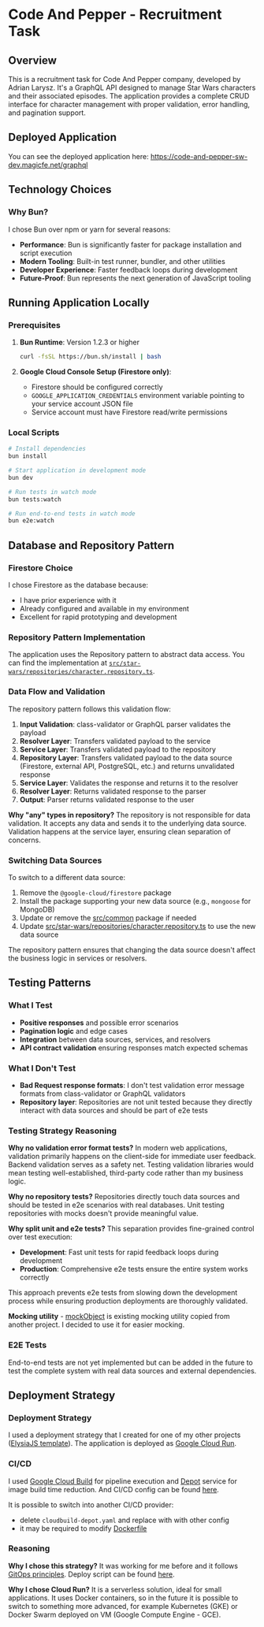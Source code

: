 # Code And Pepper - Recruitment Task

## Overview

This is a recruitment task for Code And Pepper company, developed by Adrian Larysz. It's a GraphQL API designed to manage Star Wars characters and their associated episodes. The application provides a complete CRUD interface for character management with proper validation, error handling, and pagination support.

## Deployed Application

You can see the deployed application here: https://code-and-pepper-sw-dev.magicfe.net/graphql

## Technology Choices

### Why Bun?

I chose Bun over npm or yarn for several reasons:

- **Performance**: Bun is significantly faster for package installation and script execution
- **Modern Tooling**: Built-in test runner, bundler, and other utilities
- **Developer Experience**: Faster feedback loops during development
- **Future-Proof**: Bun represents the next generation of JavaScript tooling

## Running Application Locally

### Prerequisites

1. **Bun Runtime**: Version 1.2.3 or higher

    ```bash
    curl -fsSL https://bun.sh/install | bash
    ```

2. **Google Cloud Console Setup (Firestore only)**:
    - Firestore should be configured correctly
    - `GOOGLE_APPLICATION_CREDENTIALS` environment variable pointing to your service account JSON file
    - Service account must have Firestore read/write permissions

### Local Scripts

```bash
# Install dependencies
bun install

# Start application in development mode
bun dev

# Run tests in watch mode
bun tests:watch

# Run end-to-end tests in watch mode
bun e2e:watch
```

## Database and Repository Pattern

### Firestore Choice

I chose Firestore as the database because:

- I have prior experience with it
- Already configured and available in my environment
- Excellent for rapid prototyping and development

### Repository Pattern Implementation

The application uses the Repository pattern to abstract data access. You can find the implementation at [`src/star-wars/repositories/character.repository.ts`](src/star-wars/repositories/character.repository.ts).

### Data Flow and Validation

The repository pattern follows this validation flow:

1. **Input Validation**: class-validator or GraphQL parser validates the payload
2. **Resolver Layer**: Transfers validated payload to the service
3. **Service Layer**: Transfers validated payload to the repository
4. **Repository Layer**: Transfers validated payload to the data source (Firestore, external API, PostgreSQL, etc.) and returns unvalidated response
5. **Service Layer**: Validates the response and returns it to the resolver
6. **Resolver Layer**: Returns validated response to the parser
7. **Output**: Parser returns validated response to the user

**Why "any" types in repository?** The repository is not responsible for data validation. It accepts any data and sends it to the underlying data source. Validation happens at the service layer, ensuring clean separation of concerns.

### Switching Data Sources

To switch to a different data source:

1. Remove the `@google-cloud/firestore` package
2. Install the package supporting your new data source (e.g., `mongoose` for MongoDB)
3. Update or remove the [src/common](src/common) package if needed
4. Update [src/star-wars/repositories/character.repository.ts](src/star-wars/repositories/character.repository.ts) to use the new data source

The repository pattern ensures that changing the data source doesn't affect the business logic in services or resolvers.

## Testing Patterns

### What I Test

- **Positive responses** and possible error scenarios
- **Pagination logic** and edge cases
- **Integration** between data sources, services, and resolvers
- **API contract validation** ensuring responses match expected schemas

### What I Don't Test

- **Bad Request response formats**: I don't test validation error message formats from class-validator or GraphQL validators
- **Repository layer**: Repositories are not unit tested because they directly interact with data sources and should be part of e2e tests

### Testing Strategy Reasoning

**Why no validation error format tests?** In modern web applications, validation primarily happens on the client-side for immediate user feedback. Backend validation serves as a safety net. Testing validation libraries would mean testing well-established, third-party code rather than my business logic.

**Why no repository tests?** Repositories directly touch data sources and should be tested in e2e scenarios with real databases. Unit testing repositories with mocks doesn't provide meaningful value.

**Why split unit and e2e tests?** This separation provides fine-grained control over test execution:

- **Development**: Fast unit tests for rapid feedback loops during development
- **Production**: Comprehensive e2e tests ensure the entire system works correctly

This approach prevents e2e tests from slowing down the development process while ensuring production deployments are thoroughly validated.

**Mocking utility** - [mockObject](test/helpers/mockObject.ts) is existing mocking utility copied from another project. I decided to use it for easier mocking.

### E2E Tests

End-to-end tests are not yet implemented but can be added in the future to test the complete system with real data sources and external dependencies.

## Deployment Strategy

### Deployment Strategy

I used a deployment strategy that I created for one of my other projects ([ElysiaJS template](https://github.com/Fairy-io/bun-elysia-template?tab=readme-ov-file#deploying-application)). The application is deployed as [Google Cloud Run](https://cloud.google.com/run).

### CI/CD

I used [Google Cloud Build](https://cloud.google.com/build) for pipeline execution and [Depot](https://depot.dev) service for image build time reduction. And CI/CD config can be found [here](cloudbuild-depot.yaml).

It is possible to switch into another CI/CD provider:

- delete `cloudbuild-depot.yaml` and replace with with other config
- it may be required to modify [Dockerfile](Dockerfile)

### Reasoning

**Why I chose this strategy?** It was working for me before and it follows [GitOps principles](https://about.gitlab.com/topics/gitops/). Deploy script can be found [here](scripts/deploy/index.ts).

**Why I chose Cloud Run?** It is a serverless solution, ideal for small applications. It uses Docker containers, so in the future it is possible to switch to something more advanced, for example Kubernetes (GKE) or Docker Swarm deployed on VM (Google Compute Engine - GCE).
